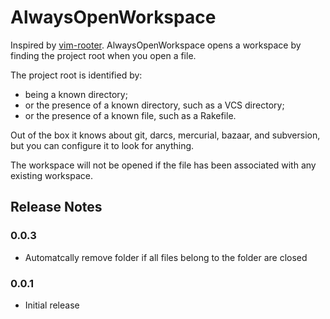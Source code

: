 # AlwaysOpenWorkspace

Inspired by [vim-rooter](https://github.com/airblade/vim-rooter). AlwaysOpenWorkspace opens a workspace by finding the project root when you open a file.

The project root is identified by:

* being a known directory;
* or the presence of a known directory, such as a VCS directory;
* or the presence of a known file, such as a Rakefile.

Out of the box it knows about git, darcs, mercurial, bazaar, and subversion, but you can configure it to look for anything.

The workspace will not be opened if the file has been associated with any existing workspace. 

## Release Notes

### 0.0.3
- Automatcally remove folder if all files belong to the folder are closed

### 0.0.1
- Initial release
